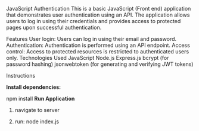 JavaScript Authentication
This is a basic JavaScript (Front end) application that demonstrates user authentication using an API. The application allows users to log in using their credentials and provides access to protected pages upon successful authentication.

Features
User login: Users can log in using their email and password.
Authentication: Authentication is performed using an API endpoint.
Access control: Access to protected resources is restricted to authenticated users only.
Technologies Used
JavaScript
Node.js
Express.js
bcrypt (for password hashing)
jsonwebtoken (for generating and verifying JWT tokens)

Instructions

**Install dependencies:**

npm install
**Run Application**
1. navigate to server

2. run: node index.js

